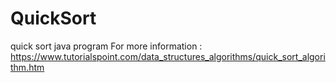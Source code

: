 # QuickSort
quick sort java program
 For more information :
https://www.tutorialspoint.com/data_structures_algorithms/quick_sort_algorithm.htm
